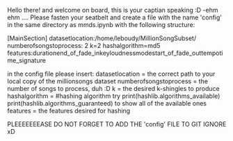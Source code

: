 Hello there! and welcome on board, this is your captian speaking :D  -ehm ehm ....
Please fasten your seatbelt and create a file with the name 'config' in the same directory as mmds.ipynb with the following structure:

[MainSection]
datasetlocation:/home/leboudy/MillionSongSubset/
numberofsongstoprocess: 2
k=2
hashalgorithm=md5
features:duration<g65SEP>end_of_fade_in<g65SEP>key<g65SEP>loudness<g65SEP>mode<g65SEP>start_of_fade_out<g65SEP>tempo<g65SEP>time_signature



in the config file please insert:
 datasetlocation = the correct path to your local copy of the millionsongs dataset
 numberofsongstoprocess = the number of songs to process, duh :D
 k = the desired k-shingles to produce
 hashalgorithm = #hashing algorithm try print(hashlib.algorithms_available) print(hashlib.algorithms_guaranteed) to show all of the available ones
 features =  the features desired for hashing


PLEEEEEEEASE DO NOT FORGET TO ADD THE 'config' FILE TO GIT IGNORE  xD
